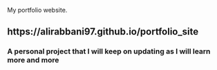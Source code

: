 My portfolio website.
<h2>https://alirabbani97.github.io/portfolio_site</h2>
<h3>A personal project that I will keep on updating as I will learn more and more</h1>
